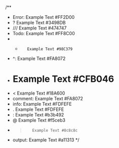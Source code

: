 /**
 * Error:   Example Text #FF2D00
 * ?        Example Text #3498DB
 * ///      Example Text #474747
 * Todo:    Example Text #FF8C00
 * *        Example Text #98C379
 * ^:       Example Text #FA8072
 * #        Example Text #CFB046
 * <        Example Text #18A600
 * comment: Example Text #FA8072
 * info:    Example Text #FDFEFE
 * .        Example Text #FDFEFE
 * :        Example Text #b3b492
 * @        Example Text #f5ceb3
 * >        Example Text #8c8c8c
 * output:  Example Text #a11313
 */
